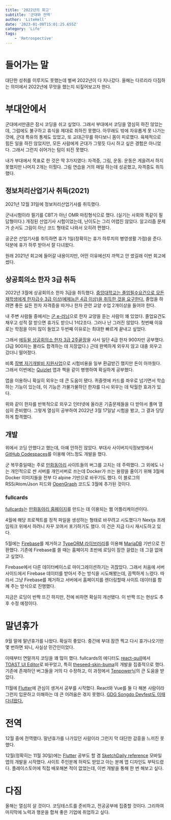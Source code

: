```yaml
---
title: '2022년의 회고'
subtitle: '군대와 전역'
author: 'LiteHell'
date: '2023-01-08T15:01:25.655Z'
category: 'Life'
tags:
    - 'Retrospective'
---
```

# 들어가는 말
대단한 성취를 이루지도 못했는데 벌써 2022년이 다 지나갔다. 올해는 다르리라 다짐하는 의미에서 2022년에 무엇을 했는지 되짚어보고자 한다.

# 부대안에서
군대에서만큼은 잠시 코딩을 쉬고 싶었다. 그래서 부대에서 코딩을 열심히 하진 않았는데, 그럼에도 불구하고 휴식을 제대로 취하진 못했다. 아무래도 밖에 자유롭게 못 나가는 것에, 군대 특유의 통제도 있었고, 또 교대근무를 하다보니 몸이 피로했다. 육체적으로 힘든 일을 하진 않았지만, 모든 사람에게 군대가 그렇듯 다시 하고 싶은 경험은 아니었다. 그래서 그런지 쉬어가는 텀이 되진 못했다.

내가 부대에서 목표로 한 것은 딱 3가지였다: 자격증, 그림, 운동. 운동은 게을려서 하지 못했지만 나머지 2개는 이뤘다. 그림 연습을 거의 매일 하는데 성공했고, 자격증도 취득했다.

## 정보처리산업기사 취득(2021)
2021년 12월 31일에 정보처리산업기사를 취득했다. 

군내시험이라 필기를 CBT가 아닌 OMR 마킹형식으로 했다. (실기는 사회와 똑같이 필답형이다.) 개정된 산업기사 시험이었는데, 난이도는 그리 어렵진 않았다. 알고리즘 문제가 순서도 그림이 아닌 코드 형태로 나와서 오히려 편했다.

공군은 산업기사를 취득하면 휴가 1일(정확히는 휴가 하루치의 병영생활 가점)을 준다. 덕분에 휴가 하루 받아서 잘 다녀왔다.

원래 2021년 회고에 들어갈 내용이지만, 어떤 이유에선지 까먹고 안 썼길래 이번 회고에 썼다.

## 상공회의소 한자 3급 취득
2022년 3월에 상공회의소 한자 3급을 취득했다. [중앙대학교는 졸업필수요건으로 모든 재학생에게 한자급수 3급 이상(예체능은 4급 이상)을 취득한 것을 요구한다.](https://www.cau.ac.kr/cms/FR_CON/index.do?MENU_ID=130&P_TAB_NO=7&TAB_NO=3) 졸업을 하려면 좋든 싫든 한자 자격증을 따거나 한자 관련 교양 수업 2개이상을 들어야 한다.

내 주변 사람들 중에서는 [군 e-러닝](https://www.cau.ac.kr/cms/FR_CON/BoardView.do?MENU_ID=100&CONTENTS_NO=2&SITE_NO=2&BOARD_SEQ=4&BOARD_CATEGORY_NO=26&BBS_SEQ=23797&P_TAB_NO=2)으로 한자 교양을 듣는 사람이 꽤 있었다. 졸업요건도 채우고 성적 잘 받으면 휴가도 받으니 1석2조다. 그러나 난 그러진 않았다. 첫번째 이유로는 학점을 이미 많이 들었고 두번째 이유로는 최대한 빠르게 끝내고 싶었다.

그래서 [에듀윌 상공회의소 한자 3급 2주끝장](https://book.eduwill.net/goods/select.action?goodsId=0100003113)을 사서 일단 4급 한자 900자만 공부했다. (3급 900자는 몰라도 합격하는 데 지장없다.) 근데 완벽하게 외우지 않고 대충 외우고 갔더니 떨어졌다.

비록 [장병 자기개발비 지원사업](https://www.mnd.go.kr/user/boardList.action?boardId=I_4492133&siteId=mnd&cboardType=02&boardSeq=I_8637767&command=albumView&warningYn=N&id=mnd_020701000000)으로 시험비용을 일부 환급받긴 했지만 돈이 아까웠다. 그래서 이번에는 [Quizlet](https://quizlet.com/) 앱과 책을 같이 병행하여 확실하게 공부했다.

앱을 이용하니 확실히 외우는 데 큰 도움이 됐다. 퀴즐렛에 카드를 좌우로 넘기면서 학습하는 기능이 있는데, 이 기능은 가물가물하던 한자를 다시 외우는 데 탁월한 효과가 있다.

위와 같이 한자를 반복적으로 외우고 인터넷에 올라온 기출문제들을 다 받아서 풀며 열심히 준비했다. 그렇게 열심히 공부하여 2022년 3월 17일날 시험을 봤고, 그 결과 당당하게 합격했다.

## 개발
위에서 코딩 안했다고 했는데, 아예 안하진 않았다. 부대사 사이버지식정보방에서 [GitHub Codespaces](https://github.com/features/codespaces)를 이용해 어느정도 개발을 했다.

군 복무중일때는 주로 [만화동아리](https://github.com/ManhwaDure) 사이트들의 버그를 고치는 데 주력했다. 그 외에도 나는 개인적으로 싼 서버를 개인서버로 쓰는데 Docker가 쓰는 용량을 줄이기 위해 3월에 Docker 이미지들을 전부 다 alpine 기반으로 바꾸기도 했다. 이 블로그의 RSS/Atom/Json 피드와 [OpenGraph](https://ogp.me/) 코드도 3월에 추가된 것이다.

### fullcards
[fullcards](https://github.com/ManhwaDure/fullcards)는 [만화동아리 홈페이지](https://caumd.club)를 만드는 데 이용되는 웹 어플리케이션이다.

4월에 해당 프로젝트를 정적 파일을 생성하는 형태로 바꾸려고 시도했다가 Nextjs 프레임워크 위에서 하려니 자꾸 꼬여서 포기하기도 했다. 이 건은 지금 다시 재시도하고 있다.

5월에는 [Firebase](https://firebase.google.com)를 제거하고 [TypeORM 라이브러리](https://typeorm.io)를 이용해 [MariaDB](https://mariadb.org/) 기반으로 전환했다. 기존에 Firebase를 쓸 때는 홈페이지 초반에 로딩이 잠깐 걸렸는 데 그걸 없애고 싶었다.

Firebase에서 다른 데이터베이스로 마이그레이션하기는 귀찮았다. 그래서 처음에 서버사이드에서 Firebase 데이터를 받아서 주는 방식을 시도해봤는데, 끔찍하게 느렸다. 따라서 그냥 Firebase를 제거하고 서버에서 홈페이지를 렌더링할때 사이트 데이터를 함께 주는 방식으로 진행했다.

지금은 로딩이 반짝 뜨긴 하지만, 전에 비하면 확실히 개선됐다. 이 반짝 뜨는 현상도 추후 수정 예정이다.

# 말년휴가
9월 말에 말년휴가를 나왔다. 확실히 좋았다. 중간에 부대 잠깐 찍고 다시 휴가나오기만 몇 번하면 되니, 사실상 민간인이었다.

이때부터 연말까지 코딩을 꽤 많이 했다. fullcards의 에디터도 [react-quill](https://github.com/zenoamaro/react-quill)에서 [TOAST UI Editor](https://ui.toast.com/tui-editor)로 바꾸었고, 특히 [theseed-skin-buma](https://github.com/LiteHell/theseed-skin-buma)의 개발을 집중적으로 했다. 기존에 존재하던 버그들을 거의 다 수정하고, 이 과정에서 [Tenpower](https://github.com/Tenpower)님의 큰 도움을 받았다.

11월에 [Flutter](https://flutter.dev/)에 관심이 생겨서 공부를 시작했다. React와 Vue를 둘 다 해본 사람이라 그런지 입문하고 이해하는 데 큰 어려움은 겪지 못했다. [GDG Songdo Devfest도 이때 다녀왔다.](https://blog.litehell.info/post/review_of_gdg_songdo_devfest_songdo_2022)

# 전역
12월 중에 전역했다. 말년휴가를 나가있던 사람이라 그런지 막 대단한 감흥을 느끼진 못했다.

12월(정확히는 11월 30일)에는 [Flutter](https://flutter.dev) 공부도 할 겸 [SketchDaily reference](http://reference.sketchdaily.net/) 모바일 앱의 개발을 시작했다. 사이트 주인분께 허락도 받았고 아는 분께 앱 디자인도 부탁드렸다. 플레이스토어에 직접 배포해본 적이 없었는데, 이번 개발을 통해 한 번 해보고 싶다.

# 다짐
올해는 열심히 살 것이다. 코딩테스트를 준비하고, 전공공부에 집중할 것이다. 그리하여 마지막에 노력과 행운을 합쳐 좋은 기업에 취업하고 싶다.